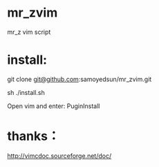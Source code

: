 # mr_zvim
mr_z vim script

# install:

git clone git@github.com:samoyedsun/mr_zvim.git

sh ./install.sh

Open vim and enter: PuginInstall

# thanks：

http://vimcdoc.sourceforge.net/doc/
